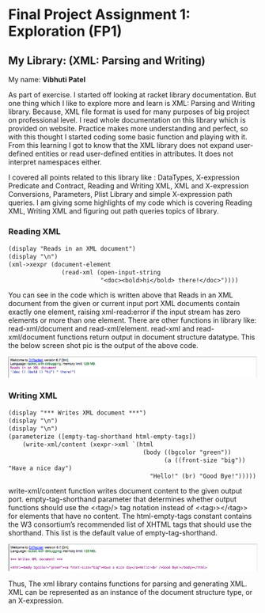 # Final Project Assignment 1: Exploration (FP1)
## My Library: (XML: Parsing and Writing)
My name: **Vibhuti Patel**

As part of exercise. I started off looking at racket library documentation. But one thing which I like to explore more and learn is
XML: Parsing and Writing library. Because, XML file format is used for many purposes of big project on professional level. I read whole
documentation on this library which is provided on website. Practice makes more understanding and perfect, so with this thought I started
coding some basic function and playing with it. From this learning I got to know that the XML library does not expand user-defined
entities or read user-defined entities in attributes. It does not interpret namespaces either.

I covered all points related to this library like : DataTypes, X-expression Predicate and Contract, Reading and Writing XML, XML and
X-expression Conversions, Parameters, Plist Library and simple X-expression path queries. I am giving some highlights of my code
which is covering Reading XML, Writing XML and figuring out path queries topics of library. 

### Reading XML
```racket
(display "Reads in an XML document")
(display "\n")
(xml->xexpr (document-element
               (read-xml (open-input-string
                          "<doc><bold>hi</bold> there!</doc>"))))
```

You can see in the code which is written above that Reads in an XML document from the given or current input port XML documents contain
exactly one element, raising xml-read:error if the input stream has zero elements or more than one element. There are other functions in
library like: read-xml/document and read-xml/element. read-xml and read-xml/document functions return output in document structure
datatype. This the below screen shot pic is the output of the above code.

![ouput image](/Screen-Shot-output-read-xml-fun.png?raw=true "ouput image")

### Writing XML
```racket
(display "*** Writes XML document ***")
(display "\n")
(display "\n")
(parameterize ([empty-tag-shorthand html-empty-tags])
    (write-xml/content (xexpr->xml `(html
                                      (body ((bgcolor "green"))
                                            (a ((front-size "big")) "Have a nice day")
                                        "Hello!" (br) "Good Bye!")))))
```

write-xml/content function writes document content to the given output port. empty-tag-shorthand parameter that determines whether
output functions should use the <‹tag›/> tag notation instead of <‹tag›></‹tag›> for elements that have no content. The html-empty-tags
constant contains the W3 consortium’s recommended list of XHTML tags that should use the shorthand. This list is the default value of
empty-tag-shorthand. 
   
![ouput-write-xml image](/Screen-Shot-output-write-xml-fun.png?raw=true "ouput-write-xml image")   
   
Thus, The xml library contains functions for parsing and generating XML. XML can be represented as an instance of the document
structure type, or an X-expression.
    

